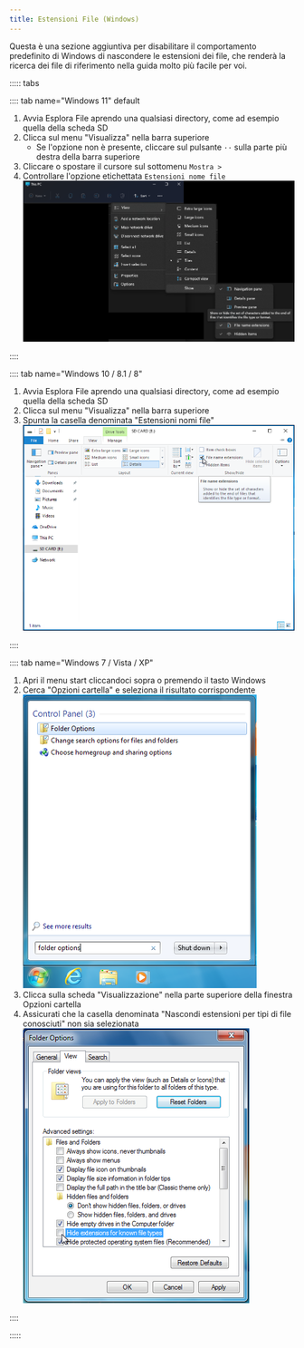 ```yaml
---
title: Estensioni File (Windows)
---
```


Questa è una sezione aggiuntiva per disabilitare il comportamento predefinito di Windows di nascondere le estensioni dei file, che renderà la ricerca dei file di riferimento nella guida molto più facile per voi.

::::: tabs

:::: tab name="Windows 11" default

1. Avvia Esplora File aprendo una qualsiasi directory, come ad esempio quella della scheda SD
1. Clicca sul menu "Visualizza" nella barra superiore
   - Se l'opzione non è presente, cliccare sul pulsante `··` sulla parte più destra della barra superiore
3. Cliccare o spostare il cursore sul sottomenu `Mostra >`
4. Controllare l'opzione etichettata `Estensioni nome file` ![Schermata della casella delle "Estensioni nomi file" su Windows 11](/assets/images/windows-11-file-extensions.png)

::::

:::: tab name="Windows 10 / 8.1 / 8"

1. Avvia Esplora File aprendo una qualsiasi directory, come ad esempio quella della scheda SD
1. Clicca sul menu "Visualizza" nella barra superiore
1. Spunta la casella denominata "Estensioni nomi file" ![Schermata della casella delle "Estensioni nomi file" su Windows 10](/assets/images/windows-10-file-extensions.png)

::::

:::: tab name="Windows 7 / Vista / XP"

1. Apri il menu start cliccandoci sopra o premendo il tasto Windows
1. Cerca "Opzioni cartella" e seleziona il risultato corrispondente ![Schermata di una ricerca "opzioni cartella" nel menu Start di Windows 7](/assets/images/windows-7-folder-options-start-menu.png)
1. Clicca sulla scheda "Visualizzazione" nella parte superiore della finestra Opzioni cartella
1. Assicurati che la casella denominata "Nascondi estensioni per tipi di file conosciuti" non sia selezionata ![Schermata della finestra "Opzioni cartelle" su Windows 7 con "Nascondi estensioni per i tipi di file conosciuti" disattivato](/assets/images/windows-7-folder-options.png)

::::

:::::
